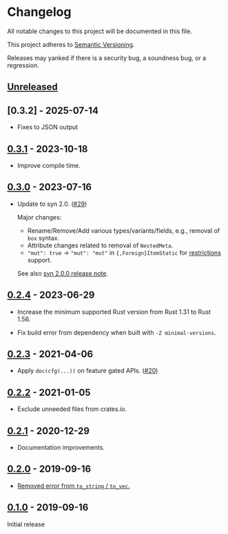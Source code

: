 # Changelog

All notable changes to this project will be documented in this file.

This project adheres to [Semantic Versioning](https://semver.org).

Releases may yanked if there is a security bug, a soundness bug, or a regression.

<!--
Note: In this file, do not use the hard wrap in the middle of a sentence for compatibility with GitHub comment style markdown rendering.
-->

## [Unreleased]

## [0.3.2] - 2025-07-14

- Fixes to JSON output

## [0.3.1] - 2023-10-18

- Improve compile time.

## [0.3.0] - 2023-07-16

- Update to syn 2.0. ([#29](https://github.com/taiki-e/syn-serde/pull/29))

  Major changes:
  - Rename/Remove/Add various types/variants/fields, e.g., removal of `box` syntax.
  - Attribute changes related to removal of `NestedMeta`.
  - `"mut": true` -> `"mut": "mut"` in `{,Foreign}ItemStatic` for [restrictions](https://rust-lang.github.io/rfcs/3323-restrictions.html) support.

  See also [syn 2.0.0 release note](https://github.com/dtolnay/syn/releases/tag/2.0.0).

## [0.2.4] - 2023-06-29

- Increase the minimum supported Rust version from Rust 1.31 to Rust 1.56.

- Fix build error from dependency when built with `-Z minimal-versions`.

## [0.2.3] - 2021-04-06

- Apply `doc(cfg(...))` on feature gated APIs. ([#20](https://github.com/taiki-e/syn-serde/pull/20))

## [0.2.2] - 2021-01-05

- Exclude unneeded files from crates.io.

## [0.2.1] - 2020-12-29

- Documentation improvements.

## [0.2.0] - 2019-09-16

- [Removed error from `to_string` / `to_vec`.](https://github.com/taiki-e/syn-serde/commit/e9492636eb7d58565fc415e55fd824b06b37f3d3)

## [0.1.0] - 2019-09-16

Initial release

[Unreleased]: https://github.com/taiki-e/syn-serde/compare/v0.3.1...HEAD
[0.3.1]: https://github.com/taiki-e/syn-serde/compare/v0.3.0...v0.3.1
[0.3.0]: https://github.com/taiki-e/syn-serde/compare/v0.2.4...v0.3.0
[0.2.4]: https://github.com/taiki-e/syn-serde/compare/v0.2.3...v0.2.4
[0.2.3]: https://github.com/taiki-e/syn-serde/compare/v0.2.2...v0.2.3
[0.2.2]: https://github.com/taiki-e/syn-serde/compare/v0.2.1...v0.2.2
[0.2.1]: https://github.com/taiki-e/syn-serde/compare/v0.2.0...v0.2.1
[0.2.0]: https://github.com/taiki-e/syn-serde/compare/v0.1.0...v0.2.0
[0.1.0]: https://github.com/taiki-e/syn-serde/releases/tag/v0.1.0
